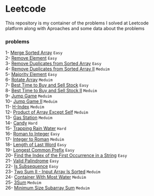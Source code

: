 # Leetcode

This repository is my container of the problems I solved at Leetcode platform along with Aproaches and some data about the problems

### problems

1- <a href="./mergeSortedArray.cpp">Merge Sorted Array</a> `Easy` <br>
2- <a href="./removeElement.cpp">Remove Element</a> `Easy` <br>
3- <a href="./removeDuplicates.cpp">Remove Duplicates from Sorted Array</a> `Easy` <br>
4- <a href="./removeDuplicates2.cpp">Remove Duplicates from Sorted Array II</a> `Meduim` <br>
5- <a href="./majorityElement.cpp">Majority Element</a> `Easy` <br>
6- <a href="./rotateArray.cpp">Rotate Array</a> `Meduim` <br>
7- <a href="./buyAndSellStock.cpp">Best Time to Buy and Sell Stock</a> `Easy` <br>
8- <a href="./buyAndSellStock2.cpp">Best Time to Buy and Sell Stock II</a> `Meduim` <br>
9- <a href="./jumpGame.cpp">Jump Game</a> `Meduim` <br>
10- <a href="./jumpGame2.cpp">Jump Game II</a> `Meduim` <br>
11- <a href="./H-Index.cpp">H-Index</a> `Meduim` <br>
12- <a href="./arrayProductExceptSelf.cpp">Product of Array Except Self</a> `Meduim` <br>
13- <a href="./gasStation.cpp">Gas Station</a> `Meduim` <br>
14- <a href="./candy.cpp">Candy</a> `Hard` <br>
15- <a href="./trappingRainWater.cpp">Trapping Rain Water</a> `Hard` <br>
16- <a href="./romanToInteger.cpp">Roman to Integer</a> `Easy` <br>
17- <a href="./integerToRoman.cpp">Integer to Roman</a> `Meduim` <br>
18- <a href="./lengthOfLastWord.cpp">Length of Last Word</a> `Easy` <br>
19- <a href="./longestCommonPrefix.cpp">Longest Common Prefix</a> `Easy` <br>
20- <a href="./strStr.cpp">Find the Index of the First Occurrence in a String</a> `Easy` <br>
21- <a href="./validPalindrome.cpp">Valid Palindrome</a> `Easy` <br>
22- <a href="./isSubsequence.cpp">Is Subsequence</a> `Easy` <br>
23- <a href="./twoSum2.cpp">Two Sum II - Input Array Is Sorted</a> `Meduim` <br>
24- <a href="./maxArea.cpp">Container With Most Water</a> `Meduim` <br>
25- <a href="./3Sum.cpp">3Sum</a> `Meduim` <br>
26- <a href="./minSubArrayLen.cpp">Minimum Size Subarray Sum</a> `Meduim` <br>

